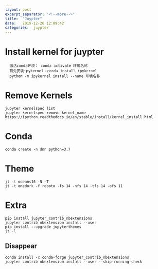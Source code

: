 ```yaml
---
layout: post
excerpt_separator: "<!--more-->"
title:  "Juypter"
date:   2019-12-26 12:09:42
categories:  juypter
---
```

# Install kernel for juypter
```
  激活conda环境： conda activate 环境名称
  首先安装ipykernel：conda install ipykernel
  python -m ipykernel install --name 环境名称
```
<!--more-->

# Remove Kernels
```
jupyter kernelspec list
jupyter kernelspec remove kernel_name
https://ipython.readthedocs.io/en/stable/install/kernel_install.html
```
# Conda
```
conda create -n dnn python=3.7
```
# Theme
```
jt -t oceans16 -N -T
jt -t onedork -f roboto -fs 14 -nfs 14 -tfs 14 -ofs 11
```
# Extra
```
pip install jupyter_contrib_nbextensions
jupyter contrib nbextension install --user
pip install --upgrade jupyterthemes
jt -l
```
## Disappear
```
conda install -c conda-forge jupyter_contrib_nbextensions
jupyter contrib nbextension install --user --skip-running-check
```